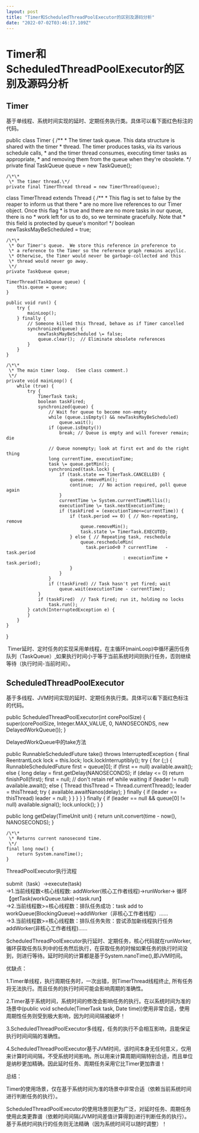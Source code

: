 ```yaml
---
layout: post
title: "Timer和ScheduledThreadPoolExecutor的区别及源码分析"
date: "2022-07-02T03:46:17.109Z"
---
```

Timer和ScheduledThreadPoolExecutor的区别及源码分析
=========================================

Timer
-----

基于单线程、系统时间实现的延时、定期任务执行类。具体可以看下面红色标注的代码。

public class Timer {
    /\*\*
     \* The timer task queue.  This data structure is shared with the timer
     \* thread.  The timer produces tasks, via its various schedule calls,
     \* and the timer thread consumes, executing timer tasks as appropriate,
     \* and removing them from the queue when they're obsolete.
     \*/
    private final TaskQueue queue = new TaskQueue();

    /\*\*
     \* The timer thread.\*/
    private final TimerThread thread = new TimerThread(queue);

class TimerThread extends Thread {
    /\*\*
     \* This flag is set to false by the reaper to inform us that there
     \* are no more live references to our Timer object.  Once this flag
     \* is true and there are no more tasks in our queue, there is no
     \* work left for us to do, so we terminate gracefully.  Note that
     \* this field is protected by queue's monitor!
     \*/
    boolean newTasksMayBeScheduled = true;

    /\*\*
     \* Our Timer's queue.  We store this reference in preference to
     \* a reference to the Timer so the reference graph remains acyclic.
     \* Otherwise, the Timer would never be garbage-collected and this
     \* thread would never go away.
     \*/
    private TaskQueue queue;

    TimerThread(TaskQueue queue) {
        this.queue = queue;
    }

    public void run() {
        try {
            mainLoop();
        } finally {
            // Someone killed this Thread, behave as if Timer cancelled
            synchronized(queue) {
                newTasksMayBeScheduled \= false;
                queue.clear();  // Eliminate obsolete references
            }
        }
    }

    /\*\*
     \* The main timer loop.  (See class comment.)
     \*/
    private void mainLoop() {
        while (true) {
            try {
                TimerTask task;
                boolean taskFired;
                synchronized(queue) {
                    // Wait for queue to become non-empty
                    while (queue.isEmpty() && newTasksMayBeScheduled)
                        queue.wait();
                    if (queue.isEmpty())
                        break; // Queue is empty and will forever remain; die

                    // Queue nonempty; look at first evt and do the right thing
                    long currentTime, executionTime;
                    task \= queue.getMin();
                    synchronized(task.lock) {
                        if (task.state == TimerTask.CANCELLED) {
                            queue.removeMin();
                            continue;  // No action required, poll queue again
                        }
                        currentTime \= System.currentTimeMillis();
                        executionTime \= task.nextExecutionTime;
                        if (taskFired = (executionTime<=currentTime)) {
                            if (task.period == 0) { // Non-repeating, remove
                                queue.removeMin();
                                task.state \= TimerTask.EXECUTED;
                            } else { // Repeating task, reschedule
                                queue.rescheduleMin(
                                  task.period<0 ? currentTime   - task.period
                                                : executionTime + task.period);
                            }
                        }
                    }
                    if (!taskFired) // Task hasn't yet fired; wait
                        queue.wait(executionTime - currentTime);
                }
                if (taskFired)  // Task fired; run it, holding no locks
                    task.run();
            } catch(InterruptedException e) {
            }
        }
    }
}

 Timer延时、定时任务的实现采用单线程，在主循环(mainLoop)中循环遍历任务队列（TaskQueue）,如果执行时间小于等于当前系统时间则执行任务，否则继续等待（执行时间-当前时间）。

ScheduledThreadPoolExecutor
---------------------------

基于多线程、JVM时间实现的延时、定期任务执行类。具体可以看下面红色标注的代码。

 public ScheduledThreadPoolExecutor(int corePoolSize) {
        super(corePoolSize, Integer.MAX\_VALUE, 0, NANOSECONDS,
              new DelayedWorkQueue());
    }

DelayedWorkQueue中的take方法

public RunnableScheduledFuture<?> take() throws InterruptedException {
            final ReentrantLock lock = this.lock;
            lock.lockInterruptibly();
            try {
                for (;;) {
                    RunnableScheduledFuture<?> first = queue\[0\];
                    if (first == null)
                        available.await();
                    else {
                        long delay = first.getDelay(NANOSECONDS);
                        if (delay <= 0)
                            return finishPoll(first);
                        first \= null; // don't retain ref while waiting
                        if (leader != null)
                            available.await();
                        else {
                            Thread thisThread \= Thread.currentThread();
                            leader \= thisThread;
                            try {
                                available.awaitNanos(delay);
                            } finally {
                                if (leader == thisThread)
                                    leader \= null;
                            }
                        }
                    }
                }
            } finally {
                if (leader == null && queue\[0\] != null)
                    available.signal();
                lock.unlock();
            }
        }

public long getDelay(TimeUnit unit) {
            return unit.convert(time - now(), NANOSECONDS);
        }

    /\*\*
     \* Returns current nanosecond time.
     \*/
    final long now() {
        return System.nanoTime();
    }

ThreadPoolExecutor执行流程

submit（task）->execute(task)  
\->1.当前线程数<核心线程数: addWorker(核心工作者线程)->runWorker-> 循环【getTask(workQueue.take)->task.run】  
\->2.当前线程数>=核心线程数：排队任务成功：task add to workQueue(BlockingQueue)->addWorker（非核心工作者线程）......  
\->3.当前线程数>=核心线程数：排队任务失败：尝试添加新线程执行任务 addWorker(非核心工作者线程)......

ScheduledThreadPoolExecutor执行延时、定期任务，核心代码就在runWorker,循环获取任务队列中的任务然后执行，在获取任务的时候如果任务的执行时间没到，则进行等待。延时时间的计算都是基于System.nanoTime(),即JVM时间。

优缺点：

1.Timer单线程，执行周期任务时，一次出错，则TimerThread线程终止, 所有任务将无法执行。而且任务的执行时间可能会影响周期的准确性。

2.Timer基于系统时间，系统时间的修改会影响任务的执行。在以系统时间为准的场景中(public void schedule(TimerTask task, Date time))使用非常合适，使用周期性任务则受到极大影响，因为时间间隔被破坏！

3.ScheduledThreadPoolExecutor多线程，任务的执行不会相互影响，且能保证执行时间间隔的准确性。

4.ScheduledThreadPoolExecutor基于JVM时间，该时间本身无任何意义，仅用来计算时间间隔，不受系统时间影响。所以用来计算周期间隔特别合适，而且单位是纳秒更加精确。因此延时任务、周期任务采用它比Timer更加靠谱！

总结：

Timer的使用场景，仅在基于系统时间为准的场景中非常合适（依赖当前系统时间进行判断任务的执行）。

ScheduledThreadPoolExecutor的使用场景则更为广泛，对延时任务、周期任务使用此类更靠谱（依赖时间间隔(JVM时间差值计算得到)进行判断任务的执行）。基于系统时间执行的任务则无法精确（因为系统时间可以随时调整）！